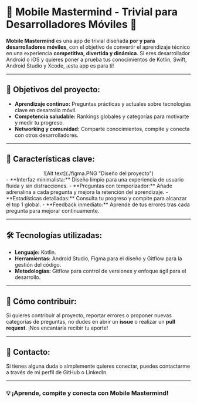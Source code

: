# 📱 Mobile Mastermind - Trivial para Desarrolladores Móviles 🚀

**Mobile Mastermind** es una app de trivial diseñada **por y para desarrolladores móviles**, con el objetivo de convertir el aprendizaje técnico en una experiencia **competitiva, divertida y dinámica**. Si eres desarrollador Android o iOS y quieres poner a prueba tus conocimientos de Kotlin, Swift, Android Studio y Xcode, ¡esta app es para ti!

---

## 🔎 Objetivos del proyecto:
- **Aprendizaje continuo:** Preguntas prácticas y actuales sobre tecnologías clave en desarrollo móvil.
- **Competencia saludable:** Rankings globales y categorías para motivarte y medir tu progreso.
- **Networking y comunidad:** Comparte conocimientos, compite y conecta con otros desarrolladores.

---

## 🎨 Características clave:
<div align="center">
  ![Alt text](./figma.PNG "Diseño del proyecto")
</div>
- **Interfaz minimalista:** Diseño limpio para una experiencia de usuario fluida y sin distracciones.
- **Preguntas con temporizador:** Añade adrenalina a cada pregunta y mejora la retención del aprendizaje.
- **Estadísticas detalladas:** Consulta tu progreso y compite para alcanzar el top 1 global.
- **Feedback inmediato:** Aprende de tus errores tras cada pregunta para mejorar continuamente.

---

## 🛠️ Tecnologías utilizadas:
- **Lenguaje:** Kotlin.
- **Herramientas:** Android Studio, Figma para el diseño y Gitflow para la gestión del código.
- **Metodologías:** Gitflow para control de versiones y enfoque ágil para el desarrollo.

---

## 🤝 Cómo contribuir:
Si quieres contribuir al proyecto, reportar errores o proponer nuevas categorías de preguntas, no dudes en abrir un **issue** o realizar un **pull request**. ¡Nos encantaría recibir tu aporte!

---

## 📩 Contacto:
Si tienes alguna duda o simplemente quieres conectar, puedes contactarme a través de mi perfil de GitHub o LinkedIn.

---

### 💡 ¡Aprende, compite y conecta con Mobile Mastermind!
